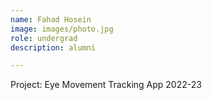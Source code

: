 ```yaml
---
name: Fahad Hosein
image: images/photo.jpg
role: undergrad
description: alumni

---
```


Project: Eye Movement Tracking App
2022-23
